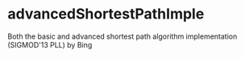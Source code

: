 # advancedShortestPathImple
Both the basic and advanced shortest path algorithm implementation (SIGMOD'13 PLL) by Bing
